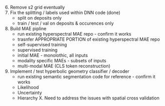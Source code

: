6. Remove s2 grid eventually
1. Fix the splitting / labels used within DNN code (done)
    * split on deposits only
    * train / test / val on deposits & occurences only
2. Build MAE pipline
    * run existing hyperspectral MAE repo  - confirm it works
    * trasnfer APPROPRIATE PORTION of existing hyperspectral MAE repo
    * self-supervised training
    * supervised training
    * initial MAE - monolothic, all inputs
    * modality specific MAEs - subsets of inputs
    * multi-modal MAE (CLS token reconstruction)
3. Implement / test hyperbolic geometry classifier / decoder
    * run existing semantic segmentation code for reference - confirm it works
    * Likelihood
    * Uncertainty
    * Hierarchy
X. Need to address the issues with spatial cross validation
